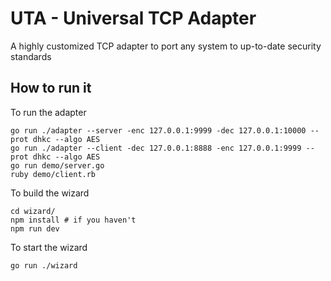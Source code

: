 # UTA - Universal TCP Adapter

A highly customized TCP adapter to port any system to up-to-date security standards


## How to run it

To run the adapter

    go run ./adapter --server -enc 127.0.0.1:9999 -dec 127.0.0.1:10000 --prot dhkc --algo AES
    go run ./adapter --client -dec 127.0.0.1:8888 -enc 127.0.0.1:9999 --prot dhkc --algo AES
    go run demo/server.go
    ruby demo/client.rb

To build the wizard

    cd wizard/
    npm install # if you haven't
    npm run dev

To start the wizard

    go run ./wizard

